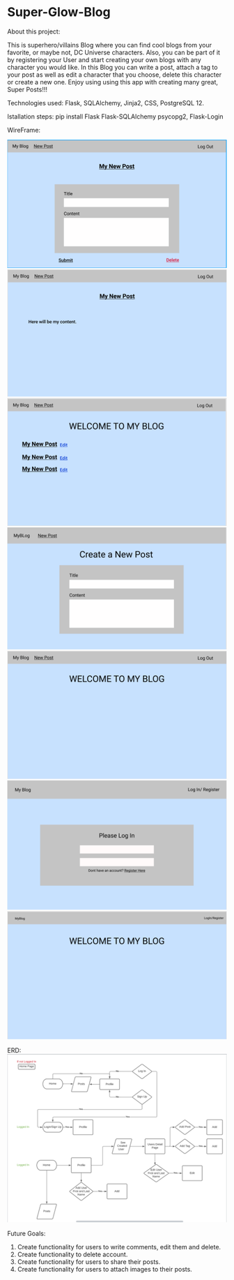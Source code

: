 # Super-Glow-Blog

About this project:

This is superhero/villains Blog where you can find cool blogs from your favorite, or maybe not, DC Universe characters. Also, you can be part of it by registering your User and start creating your own blogs with any character you would like. In this Blog you can write a post, attach a tag to your post as well as edit a character that you choose, delete this character or create a new one. Enjoy using using this app with creating many great, Super Posts!!! 

Technologies used: Flask, SQLAlchemy, Jinja2, CSS, PostgreSQL 12.

Istallation steps: pip install Flask Flask-SQLAlchemy psycopg2, Flask-Login

WireFrame:

![text](project_photos/Blog-1.png)
![text](project_photos/Blog-2.png)
![text](project_photos/Blog-3.png)
![text](project_photos/Blog-4.png)
![text](project_photos/Blog-5.png)
![text](project_photos/Blog-6.png)
![text](project_photos/Blog-7.png)

ERD: 
![text](project_photos/ERD.png)

Future Goals:
1. Create functionality for users to write comments, edit them and delete.
2. Create functionality to delete account. 
3. Create functionality for users to share their posts.
4. Create functionality for users to attach images to their posts.
